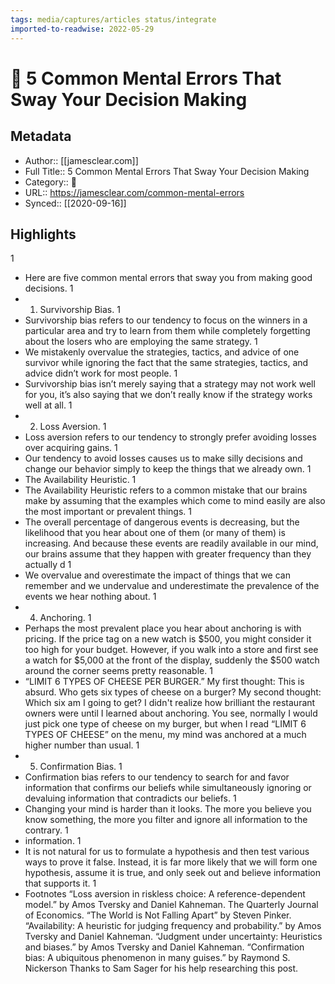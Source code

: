 ```yaml
---
tags: media/captures/articles status/integrate
imported-to-readwise: 2022-05-29
---
```

# 📰 5 Common Mental Errors That Sway Your Decision Making

## Metadata
- Author:: [[jamesclear.com]]
- Full Title:: 5 Common Mental Errors That Sway Your Decision Making
- Category:: 📰
- URL:: https://jamesclear.com/common-mental-errors
- Synced:: [[2020-09-16]]

## Highlights
1
- Here are five common mental errors that sway you from making good decisions.
1
- 1. Survivorship Bias.
1
- Survivorship bias refers to our tendency to focus on the winners in a particular area and try to learn from them while completely forgetting about the losers who are employing the same strategy.
1
- We mistakenly overvalue the strategies, tactics, and advice of one survivor while ignoring the fact that the same strategies, tactics, and advice didn’t work for most people.
1
- Survivorship bias isn’t merely saying that a strategy may not work well for you, it’s also saying that we don’t really know if the strategy works well at all.
1
- 2. Loss Aversion.
1
- Loss aversion refers to our tendency to strongly prefer avoiding losses over acquiring gains.
1
- Our tendency to avoid losses causes us to make silly decisions and change our behavior simply to keep the things that we already own.
1
- The Availability Heuristic.
1
- The Availability Heuristic refers to a common mistake that our brains make by assuming that the examples which come to mind easily are also the most important or prevalent things.
1
- The overall percentage of dangerous events is decreasing, but the likelihood that you hear about one of them (or many of them) is increasing. And because these events are readily available in our mind, our brains assume that they happen with greater frequency than they actually d
1
- We overvalue and overestimate the impact of things that we can remember and we undervalue and underestimate the prevalence of the events we hear nothing about.
1
- 4. Anchoring.
1
- Perhaps the most prevalent place you hear about anchoring is with pricing. If the price tag on a new watch is $500, you might consider it too high for your budget. However, if you walk into a store and first see a watch for $5,000 at the front of the display, suddenly the $500 watch around the corner seems pretty reasonable.
1
- “LIMIT 6 TYPES OF CHEESE PER BURGER.”
  My first thought: This is absurd. Who gets six types of cheese on a burger?
  My second thought: Which six am I going to get?
  I didn't realize how brilliant the restaurant owners were until I learned about anchoring. You see, normally I would just pick one type of cheese on my burger, but when I read “LIMIT 6 TYPES OF CHEESE” on the menu, my mind was anchored at a much higher number than usual.
1
- 5. Confirmation Bias.
1
- Confirmation bias refers to our tendency to search for and favor information that confirms our beliefs while simultaneously ignoring or devaluing information that contradicts our beliefs.
1
- Changing your mind is harder than it looks. The more you believe you know something, the more you filter and ignore all information to the contrary.
1
- information.
1
- It is not natural for us to formulate a hypothesis and then test various ways to prove it false. Instead, it is far more likely that we will form one hypothesis, assume it is true, and only seek out and believe information that supports it.
1
- Footnotes
  “Loss aversion in riskless choice: A reference-dependent model.” by Amos Tversky and Daniel Kahneman. The Quarterly Journal of Economics.
  “The World is Not Falling Apart” by Steven Pinker.
  “Availability: A heuristic for judging frequency and probability.” by Amos Tversky and Daniel Kahneman.
  “Judgment under uncertainty: Heuristics and biases.” by Amos Tversky and Daniel Kahneman.
  “Confirmation bias: A ubiquitous phenomenon in many guises.” by Raymond S. Nickerson
  Thanks to Sam Sager for his help researching this post.
